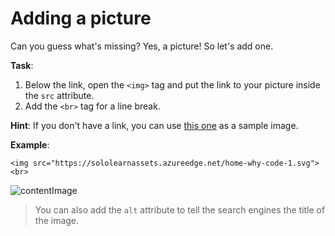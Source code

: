 # Adding a picture

Can you guess what's missing? Yes, a picture! So let's add one.

**Task**:
1. Below the link, open the `<img>` tag and put the link to your picture inside the `src` attribute.
2. Add the `<br>` tag for a line break.

**Hint**: If you don't have a link, you can use [this one](https://sololearnassets.azureedge.net/home-why-code-1.svg) as a sample image.

**Example**:
```
<img src="https://sololearnassets.azureedge.net/home-why-code-1.svg"><br> 
```

![contentImage](https://api.sololearn.com/DownloadFile?id=4653)

>You can also add the `alt` attribute to tell the search engines the title of the image.